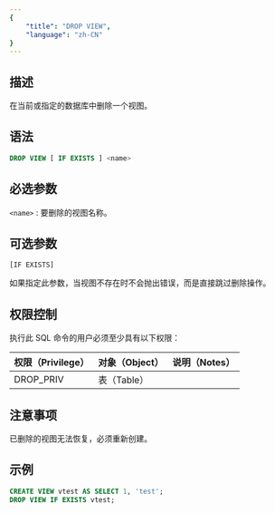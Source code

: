 ```yaml
---
{
    "title": "DROP VIEW",
    "language": "zh-CN"
}
---
```


## 描述

在当前或指定的数据库中删除一个视图。

## 语法

```sql
DROP VIEW [ IF EXISTS ] <name>
```

## 必选参数

`<name>`  : 要删除的视图名称。

## 可选参数

`[IF EXISTS]`

如果指定此参数，当视图不存在时不会抛出错误，而是直接跳过删除操作。

## 权限控制

执行此 SQL 命令的用户必须至少具有以下权限：

| 权限（Privilege） | 对象（Object） | 说明（Notes） |
| :---------------- | :------------- | :------------ |
| DROP_PRIV         | 表（Table）    |               |

## 注意事项

已删除的视图无法恢复，必须重新创建。

## 示例

```sql
CREATE VIEW vtest AS SELECT 1, 'test';
DROP VIEW IF EXISTS vtest;
```


